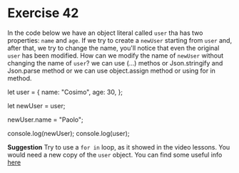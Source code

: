 # Exercise 42

In the code below we have an object literal called `user` tha has two properties: `name` and `age`. If we try to create a `newUser` starting from `user` and, after that, we try to change the name, you'll notice that even the original `user` has been modified. How can we modify the name of `newUser` without changing the name of `user`?
we can use (...) methos or Json.stringify and Json.parse method or we can use object.assign method or using for in method.

let user = {
name: "Cosimo",
age: 30,
};

let newUser = user;

newUser.name = "Paolo";

console.log(newUser);
console.log(user);

**Suggestion**
Try to use a `for in` loop, as it showed in the video lessons.
You would need a new copy of the `user` object.
You can find some useful info [here](https://javascript.info/object-copy)
